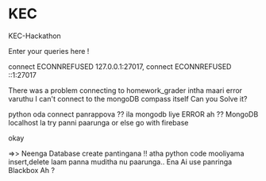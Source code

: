 # KEC
KEC-Hackathon


Enter your queries here !


connect ECONNREFUSED 127.0.0.1:27017, connect ECONNREFUSED ::1:27017

There was a problem connecting to homework_grader
intha maari error varuthu I can't connect to the mongoDB compass itself
Can you Solve it?

python oda connect panrappova ?? ila mongodb liye ERROR ah ??
MongoDB localhost la try panni paarunga or else go with firebase
 
okay

=>>  Neenga Database create pantingana !! atha python code mooliyama insert,delete laam panna muditha nu paarunga.. Ena Ai use panringa Blackbox Ah ?
